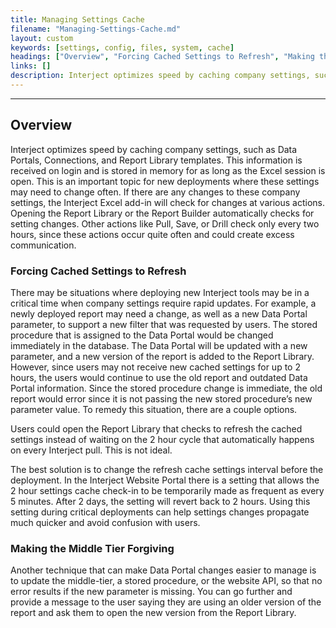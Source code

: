 ```yaml
---
title: Managing Settings Cache
filename: "Managing-Settings-Cache.md"
layout: custom
keywords: [settings, config, files, system, cache]
headings: ["Overview", "Forcing Cached Settings to Refresh", "Making the Middle Tier Forgiving"]
links: []
description: Interject optimizes speed by caching company settings, such as Data Portals, Connections, and Report Library templates. This information is received on login and is stored in memory for as long as the Excel session is open.
---
```

* * *

## Overview

Interject optimizes speed by caching company settings, such as Data Portals, Connections, and Report Library templates. This information is received on login and is stored in memory for as long as the Excel session is open. This is an important topic for new deployments where these settings may need to change often. If there are any changes to these company settings, the Interject Excel add-in will check for changes at various actions. Opening the Report Library or the Report Builder automatically checks for setting changes. Other actions like Pull, Save, or Drill check only every two hours, since these actions occur quite often and could create excess communication.

### Forcing Cached Settings to Refresh

There may be situations where deploying new Interject tools may be in a critical time when company settings require rapid updates. For example, a newly deployed report may need a change, as well as a new Data Portal parameter, to support a new filter that was requested by users. The stored procedure that is assigned to the Data Portal would be changed immediately in the database. The Data Portal will be updated with a new parameter, and a new version of the report is added to the Report Library. However, since users may not receive new cached settings for up to 2 hours, the users would continue to use the old report and outdated Data Portal information. Since the stored procedure change is immediate, the old report would error since it is not passing the new stored procedure’s new parameter value. To remedy this situation, there are a couple options.

Users could open the Report Library that checks to refresh the cached settings instead of waiting on the 2 hour cycle that automatically happens on every Interject pull. This is not ideal.

The best solution is to change the refresh cache settings interval before the deployment. In the Interject Website Portal there is a setting that allows the 2 hour settings cache check-in to be temporarily made as frequent as every 5 minutes. After 2 days, the setting will revert back to 2 hours. Using this setting during critical deployments can help settings changes propagate much quicker and avoid confusion with users.

### Making the Middle Tier Forgiving

Another technique that can make Data Portal changes easier to manage is to update the middle-tier, a stored procedure, or the website API, so that no error results if the new parameter is missing. You can go further and provide a message to the user saying they are using an older version of the report and ask them to open the new version from the Report Library.
